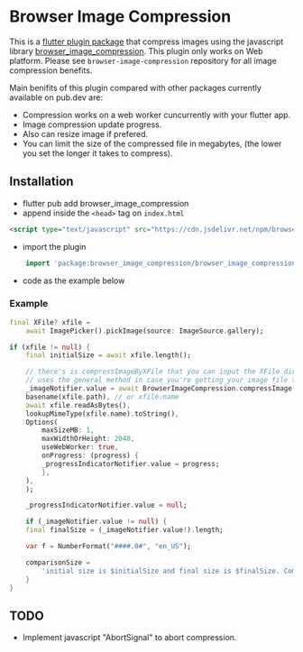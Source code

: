 # Browser Image Compression

This is a [flutter plugin package](https://pub.dev/packages/browser_image_compression) that compress images using the javascript library [browser_image_compression](https://github.com/Donaldcwl/browser-image-compression). This plugin only works on Web platform. Please see `browser-image-compression` repository for all image compression benefits.

Main benifits of this plugin compared with other packages currently available on pub.dev are:
- Compression works on a web worker cuncurrently with your flutter app.
- Image compression update progress.
- Also can resize image if prefered.
- You can limit the size of the compressed file in megabytes, (the lower you set the longer it takes to compress).

## Installation

- flutter pub add browser_image_compression
- append inside the `<head>` tag on `index.html`
```html
<script type="text/javascript" src="https://cdn.jsdelivr.net/npm/browser-image-compression@2.0.2/dist/browser-image-compression.js"></script>
```
- import the plugin
``` dart
    import 'package:browser_image_compression/browser_image_compression.dart';
```
- code as the example below

### Example

``` dart
final XFile? xfile =
    await ImagePicker().pickImage(source: ImageSource.gallery);

if (xfile != null) {
    final initialSize = await xfile.length();

    // there's is compressImageByXFile that you can input the XFile directly but in this example it
    // uses the general method in case you're getting your image file through another way
    _imageNotifier.value = await BrowserImageCompression.compressImage(
    basename(xfile.path), // or xfile.name
    await xfile.readAsBytes(),
    lookupMimeType(xfile.name).toString(),
    Options(
        maxSizeMB: 1,
        maxWidthOrHeight: 2048,
        useWebWorker: true,
        onProgress: (progress) {
        _progressIndicatorNotifier.value = progress;
        },
    ),
    );

    _progressIndicatorNotifier.value = null;

    if (_imageNotifier.value != null) {
    final finalSize = (_imageNotifier.value!).length;

    var f = NumberFormat("####.0#", "en_US");

    comparisonSize =
        'initial size is $initialSize and final size is $finalSize. Compression of ${f.format(initialSize / finalSize)}x';
    }
}
```

## TODO
- Implement javascript "AbortSignal" to abort compression.


